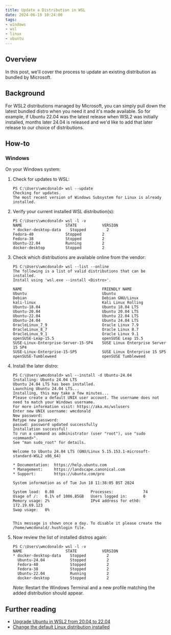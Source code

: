 ```yaml
---
title: Update a Distribution in WSL
date: 2024-06-19 10:24:00
tags:
- windows
- wsl
- linux
- ubuntu
---
```


## Overview
In this post, we'll cover the process to update an existing distribution as bundled by Microsoft.

## Background
For WSL2 distributions managed by Microsoft, you can simply pull down the latest bundled distro when you need it and it's made available. So for example, if Ubuntu 22.04 was the latest release when WSL2 was initially installed, months later 24.04 is released and we'd like to add that later release to our choice of distributions.

## How-to

### Windows
On your Windows system:

1. Check for updates to WSL:
    ```
    PS C:\Users\wmcdonald> wsl --update
    Checking for updates.
    The most recent version of Windows Subsystem for Linux is already installed.
    ```

2. Verify your current installed WSL distribution(s):
    ```
    PS C:\Users\wmcdonald> wsl -l -v
    NAME                   STATE           VERSION
    * docker-desktop-data    Stopped         2
    Fedora-40              Stopped         2
    Fedora-38              Stopped         2
    Ubuntu-22.04           Running         2
    docker-desktop         Stopped         2
    ```

3. Check which distributions are available online from the vendor:
    ```
    PS C:\Users\wmcdonald> wsl --list --online
    The following is a list of valid distributions that can be installed.
    Install using 'wsl.exe --install <Distro>'.

    NAME                                   FRIENDLY NAME
    Ubuntu                                 Ubuntu
    Debian                                 Debian GNU/Linux
    kali-linux                             Kali Linux Rolling
    Ubuntu-18.04                           Ubuntu 18.04 LTS
    Ubuntu-20.04                           Ubuntu 20.04 LTS
    Ubuntu-22.04                           Ubuntu 22.04 LTS
    Ubuntu-24.04                           Ubuntu 24.04 LTS
    OracleLinux_7_9                        Oracle Linux 7.9
    OracleLinux_8_7                        Oracle Linux 8.7
    OracleLinux_9_1                        Oracle Linux 9.1
    openSUSE-Leap-15.5                     openSUSE Leap 15.5
    SUSE-Linux-Enterprise-Server-15-SP4    SUSE Linux Enterprise Server 15 SP4
    SUSE-Linux-Enterprise-15-SP5           SUSE Linux Enterprise 15 SP5
    openSUSE-Tumbleweed                    openSUSE Tumbleweed
    ```

3. Install the later distro:
    ```
    PS C:\Users\wmcdonald> wsl --install -d Ubuntu-24.04
    Installing: Ubuntu 24.04 LTS
    Ubuntu 24.04 LTS has been installed.
    Launching Ubuntu 24.04 LTS...
    Installing, this may take a few minutes...
    Please create a default UNIX user account. The username does not need to match your Windows username.
    For more information visit: https://aka.ms/wslusers
    Enter new UNIX username: wmcdonald
    New password:
    Retype new password:
    passwd: password updated successfully
    Installation successful!
    To run a command as administrator (user "root"), use "sudo <command>".
    See "man sudo_root" for details.

    Welcome to Ubuntu 24.04 LTS (GNU/Linux 5.15.153.1-microsoft-standard-WSL2 x86_64)

    * Documentation:  https://help.ubuntu.com
    * Management:     https://landscape.canonical.com
    * Support:        https://ubuntu.com/pro

    System information as of Tue Jun 18 11:38:05 BST 2024

    System load:  0.08                Processes:             74
    Usage of /:   0.1% of 1006.85GB   Users logged in:       0
    Memory usage: 2%                  IPv4 address for eth0: 172.19.69.123
    Swap usage:   0%


    This message is shown once a day. To disable it please create the
    /home/wmcdonald/.hushlogin file.
    ```

4. Now review the list of installed distros again:
    ```
    PS C:\Users\wmcdonald> wsl -l -v
    NAME                   STATE           VERSION
    * docker-desktop-data    Stopped         2
      Ubuntu-24.04           Stopped         2
      Fedora-40              Stopped         2
      Fedora-38              Stopped         2
      Ubuntu-22.04           Running         2
      docker-desktop         Stopped         2
    ```

    *Note:* Restart the Windows Terminal and a new profile matching the added distribution should appear.

## Further reading
- [Upgrade Ubuntu in WSL2 from 20.04 to 22.04](https://askubuntu.com/questions/1428423/upgrade-ubuntu-in-wsl2-from-20-04-to-22-04)
- [Change the default Linux distribution installed](https://learn.microsoft.com/en-us/windows/wsl/install#change-the-default-linux-distribution-installed)